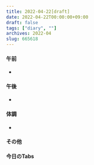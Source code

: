 ```yaml
---
title: 2022-04-22[draft]
date: 2022-04-22T00:00:00+09:00
draft: false
tags: ["diary", ""]
archives: 2022-04
slug: 665618
---
```

#### 午前
- 
#### 午後
- 
#### 体調
- 
#### その他
#### 今日のTabs
